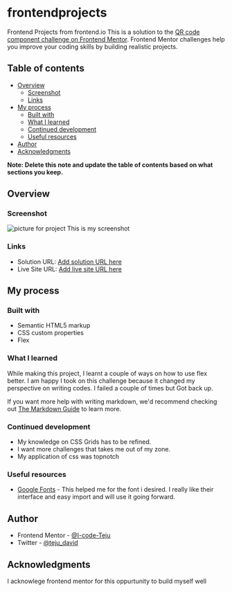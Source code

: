 # frontendprojects
Frontend Projects from frontend.io
This is a solution to the [QR code component challenge on Frontend Mentor](https://www.frontendmentor.io/challenges/qr-code-component-iux_sIO_H). Frontend Mentor challenges help you improve your coding skills by building realistic projects. 

## Table of contents

- [Overview](#overview)
  - [Screenshot](#screenshot)
  - [Links](#links)
- [My process](#my-process)
  - [Built with](#built-with)
  - [What I learned](#what-i-learned)
  - [Continued development](#continued-development)
  - [Useful resources](#useful-resources)
- [Author](#author)
- [Acknowledgments](#acknowledgments)

**Note: Delete this note and update the table of contents based on what sections you keep.**

## Overview

### Screenshot

![picture for project](images/screenshot.jpg)
This is my screenshot


### Links

- Solution URL: [Add solution URL here](https://your-solution-url.com)
- Live Site URL: [Add live site URL here](https://your-live-site-url.com)

## My process

### Built with

- Semantic HTML5 markup
- CSS custom properties
- Flex


### What I learned
<html>
<p>
While making this project, I learnt a couple of ways on how to use flex better. I am happy I took on this challenge because it changed my perspective on writing codes. I failed a couple of times but Got back up.
</p>
</html>

If you want more help with writing markdown, we'd recommend checking out [The Markdown Guide](https://www.markdownguide.org/) to learn more.

### Continued development

- My knowledge on CSS Grids has to be refined.
- I want more challenges that takes me out of my zone.
- My application of css was topnotch


### Useful resources

- [Google Fonts](https://www.googlefonts.com) - This helped me for the font i desired. I really like their interface and easy import and will use it going forward.

## Author

- Frontend Mentor - [@I-code-Teju](https://www.frontendmentor.io/profile/I-code-Teju)
- Twitter - [@teju_david](https://twitter.com/home)

## Acknowledgments

I acknowlege frontend mentor for this oppurtunity to build myself well
